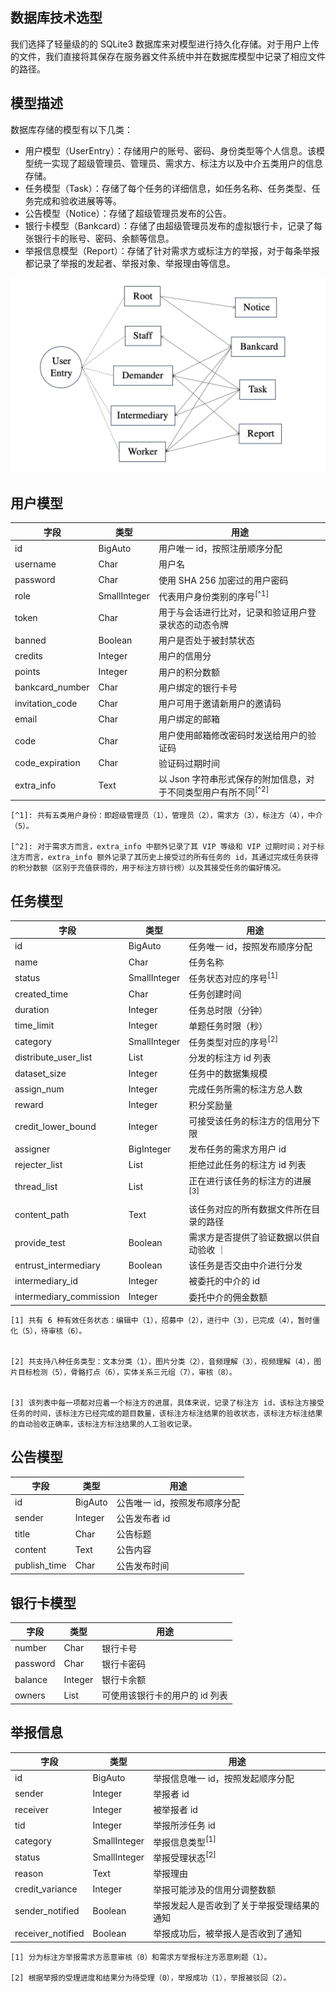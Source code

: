 ## 数据库技术选型
我们选择了轻量级的的 SQLite3 数据库来对模型进行持久化存储。对于用户上传的文件，我们直接将其保存在服务器文件系统中并在数据库模型中记录了相应文件的路径。

## 模型描述
数据库存储的模型有以下几类：

- 用户模型（UserEntry）：存储用户的账号、密码、身份类型等个人信息。该模型统一实现了超级管理员、管理员、需求方、标注方以及中介五类用户的信息存储。
- 任务模型（Task）：存储了每个任务的详细信息，如任务名称、任务类型、任务完成和验收进展等等。
- 公告模型（Notice）：存储了超级管理员发布的公告。
- 银行卡模型（Bankcard）：存储了由超级管理员发布的虚拟银行卡，记录了每张银行卡的账号、密码、余额等信息。
- 举报信息模型（Report）：存储了针对需求方或标注方的举报，对于每条举报都记录了举报的发起者、举报对象、举报理由等信息。

![数据库 ER 图](../images/database%20ER.png)

## 用户模型
| 字段 | 类型 | 用途 |
| --- | --- | --- |
| id | BigAuto | 用户唯一 id，按照注册顺序分配 |
| username | Char | 用户名 |
| password | Char | 使用 SHA 256 加密过的用户密码 |
| role | SmallInteger | 代表用户身份类别的序号<sup id="fn1">[^1]</sup> |
| token | Char | 用于与会话进行比对，记录和验证用户登录状态的动态令牌 |
| banned | Boolean | 用户是否处于被封禁状态 |
| credits | Integer | 用户的信用分 |
| points | Integer | 用户的积分数额 |
| bankcard_number | Char | 用户绑定的银行卡号 |
| invitation_code | Char | 用户可用于邀请新用户的邀请码 |
| email | Char | 用户绑定的邮箱 |
| code | Char | 用户使用邮箱修改密码时发送给用户的验证码 |
| code_expiration | Char | 验证码过期时间 |
| extra_info | Text | 以 Json 字符串形式保存的附加信息，对于不同类型用户有所不同<sup id="fn2">[^2]</sup> |

    [^1]: 共有五类用户身份：即超级管理员（1），管理员（2），需求方（3），标注方（4），中介（5）。

    [^2]: 对于需求方而言，extra_info 中额外记录了其 VIP 等级和 VIP 过期时间；对于标注方而言，extra_info 额外记录了其历史上接受过的所有任务的 id，其通过完成任务获得的积分数额（区别于充值获得的，用于标注方排行榜）以及其接受任务的偏好情况。

## 任务模型
| 字段 | 类型 | 用途 |
| --- | --- | --- |
| id | BigAuto | 任务唯一 id，按照发布顺序分配 |
| name | Char | 任务名称 |
| status | SmallInteger | 任务状态对应的序号<sup id="fn1">[1]</sup> |
| created_time | Char | 任务创建时间 |
| duration | Integer | 任务总时限（分钟） |
| time_limit | Integer | 单题任务时限（秒） |
| category | SmallInteger | 任务类型对应的序号<sup id="fn2">[2]</sup> |
| distribute_user_list | List | 分发的标注方 id 列表 |
| dataset_size | Integer | 任务中的数据集规模 |
| assign_num | Integer | 完成任务所需的标注方总人数 |
| reward | Integer | 积分奖励量 |
| credit_lower_bound | Integer | 可接受该任务的标注方的信用分下限 |
| assigner | BigInteger | 发布任务的需求方用户 id |
| rejecter_list | List | 拒绝过此任务的标注方 id 列表 |
| thread_list | List | 正在进行该任务的标注方的进展<sup id="fn3">[3]</sup> |
| content_path | Text | 该任务对应的所有数据文件所在目录的路径 |
| provide_test | Boolean | 需求方是否提供了验证数据以供自动验收 ｜
| entrust_intermediary | Boolean | 该任务是否交由中介进行分发 |
| intermediary_id | Integer | 被委托的中介的 id |
| intermediary_commission | Integer | 委托中介的佣金数额 |

<div class="footnotes">

    [1] 共有 6 种有效任务状态：编辑中（1），招募中（2），进行中（3），已完成（4），暂时僵化（5），待审核（6）。


    [2] 共支持八种任务类型：文本分类（1），图片分类（2），音频理解（3），视频理解（4），图片目标检测（5），骨骼打点（6），实体关系三元组（7），审核（8）。


    [3] 该列表中每一项都对应着一个标注方的进展，具体来说，记录了标注方 id，该标注方接受任务的时间，该标注方已经完成的题目数量，该标注方标注结果的验收状态，该标注方标注结果的自动验收正确率，该标注方标注结果的人工验收记录。
</div>

## 公告模型
| 字段 | 类型 | 用途 |
| --- | --- | --- |
| id | BigAuto | 公告唯一 id，按照发布顺序分配 |
| sender | Integer | 公告发布者 id |
| title | Char | 公告标题 |
| content | Text | 公告内容 |
| publish_time | Char | 公告发布时间 |

## 银行卡模型
| 字段 | 类型 | 用途 |
| --- | --- | --- |
| number | Char | 银行卡号 |
| password | Char | 银行卡密码 |
| balance | Integer | 银行卡余额 |
| owners | List | 可使用该银行卡的用户的 id 列表 |

## 举报信息
| 字段 | 类型 | 用途 |
| --- | --- | --- |
| id | BigAuto | 举报信息唯一 id，按照发起顺序分配 |
| sender | Integer | 举报者 id |
| receiver | Integer | 被举报者 id |
| tid | Integer | 举报所涉任务 id |
| category | SmallInteger | 举报信息类型<sup id="fn1">[1]</sup> |
| status | SmallInteger | 举报受理状态<sup id="fn2">[2]</sup> |
| reason | Text | 举报理由 |
| credit_variance | Integer | 举报可能涉及的信用分调整数额 |
| sender_notified | Boolean | 举报发起人是否收到了关于举报受理结果的通知 |
| receiver_notified | Boolean | 举报成功后，被举报人是否收到了通知 |

<div class="footnotes">

    [1] 分为标注方举报需求方恶意审核（0）和需求方举报标注方恶意刷题（1）。

    [2] 根据举报的受理进度和结果分为待受理（0），举报成功（1），举报被驳回（2）。

</div>